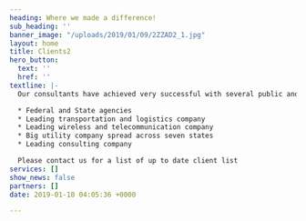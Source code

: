 ```yaml
---
heading: Where we made a difference!
sub_heading: ''
banner_image: "/uploads/2019/01/09/2ZZAD2_1.jpg"
layout: home
title: Clients2
hero_button:
  text: ''
  href: ''
textline: |-
  Our consultants have achieved very successful with several public and private companies:

  * Federal and State agencies
  * Leading transportation and logistics company
  * Leading wireless and telecommunication company
  * Big utility company spread across seven states
  * Leading consulting company

  Please contact us for a list of up to date client list
services: []
show_news: false
partners: []
date: 2019-01-10 04:05:36 +0000

---
```

